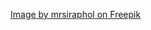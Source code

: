 <a href="https://www.freepik.com/free-photo/roller-coaster-rail-ride-park_1026616.htm#from_view=detail_alsolike">Image by mrsiraphol on Freepik</a>
